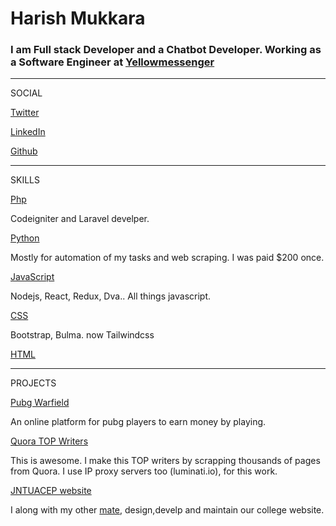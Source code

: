

Harish Mukkara
==============

### I am Full stack Developer and a Chatbot Developer. Working as a Software Engineer at [Yellowmessenger](https://yellowmessenger.com/)

---

SOCIAL

[Twitter](https://twitter.com/HariMukkara)

[LinkedIn](https://www.linkedin.com/in/harishmukkara/)

[Github](https://github.com/hy505)


---

SKILLS

[Php](https://github.com/hy505?utf8=%E2%9C%93&tab=repositories&q=&type=&language=php)

Codeigniter and Laravel develper.

[Python](https://github.com/hy505?utf8=%E2%9C%93&tab=repositories&q=&type=&language=python)

Mostly for automation of my tasks and web scraping. I was paid $200 once.

[JavaScript](https://github.com/hy505?utf8=%E2%9C%93&tab=repositories&q=&type=&language=javscript)

Nodejs, React, Redux, Dva.. All things javascript.

[CSS](https://github.com/hy505?utf8=%E2%9C%93&tab=repositories&q=&type=&language=css)

Bootstrap, Bulma. now Tailwindcss

[HTML](https://github.com/hy505?utf8=%E2%9C%93&tab=repositories&q=&type=&language=html)



---
PROJECTS

[Pubg Warfield](https://pubgwarfield.in/)

An online platform for pubg players to earn money by playing.

[Quora TOP Writers](https://www.quora.com/q/vyhvwvrsmrmmhnyb)

This is awesome. I make this TOP writers by scrapping thousands of pages from Quora. I use IP proxy servers too (luminati.io), for this work.

[JNTUACEP website](https://jntuacep.ac.in/)

I along with my other [mate](https://github.com/praneeth14), design,develp and maintain our college website.
